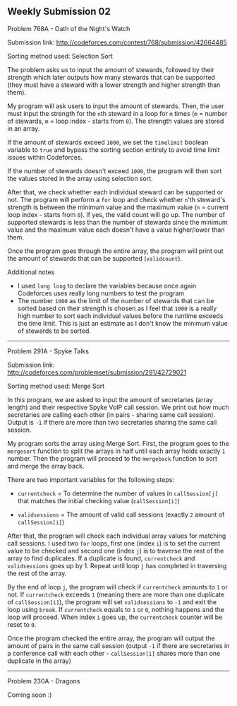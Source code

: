 Weekly Submission 02 
--------------------------
Problem 768A - Oath of the Night's Watch

Submission link: http://codeforces.com/contest/768/submission/42664485

Sorting method used: Selection Sort

The problem asks us to input the amount of stewards, followed by their strength which later outputs how many stewards that can be supported (they must have a steward with a lower strength and higher strength than them).

My program will ask users to input the amount of stewards. Then, the user must input the strength for the ```n```th steward in a loop for ```m``` times (```m``` = number of stewards, ```m``` = loop index - starts from ```0```). The strength values are stored in an array.

If the amount of stewards exceed ```1000```, we set the ```timelimit``` boolean variable to ```true``` and bypass the sorting section entirely to avoid time limit issues within Codeforces.

If the number of stewards doesn't exceed ```1000```, the program will then sort the values stored in the array using selection sort.

After that, we check whether each individual steward can be supported or not. The program will perform a ```for``` loop and check whether ```n```'th steward's strength is between the minimum value and the maximum value (```n``` = current loop index - starts from ```0```). If yes, the valid count will go up. The number of supported stewards is less than the number of stewards since the minimum value and the maximum value each doesn't have a value higher/lower than them.

Once the program goes through the entire array, the program will print out the amount of stewards that can be supported (```validcount```).

Additional notes
* I used ```long long``` to declare the variables because once again Codeforces uses really long numbers to test the program
* The number ```1000``` as the limit of the number of stewards that can be sorted based on their strength is chosen as I feel that ```1000``` is a really high number to sort each individual values before the runtime exceeds the time limit. This is just an estimate as I don't know the minimum value of stewards to be sorted.

--------------------------
Problem 291A - Spyke Talks

Submission link: http://codeforces.com/problemset/submission/291/42729021

Sorting method used: Merge Sort

In this program, we are asked to input the amount of secretaries (array length) and their respective Spyke VoIP call session. We print out how much secretaries are calling each other (in pairs - sharing same call session). Output is ```-1``` if there are more than two secretaries sharing the same call session.

My program sorts the array using Merge Sort. First, the program goes to the ```mergesort``` function to split the arrays in half until each array holds exactly ```1``` number. Then the program will proceed to the ```mergeback``` function to sort and merge the array back.

There are two important variables for the following steps:
* ```currentcheck``` = To determine the number of values in ```callSession[j]``` that matches the initial checking value      (```callSession[i]```)

* ```validsessions``` = The amount of valid call sessions (exactly ```2``` amount of ```callSession[i]```)

After that, the program will check each individual array values for matching call sessions. I used two ```for``` loops, first one (index ```i```) is to set the current value to be checked and second one (index ```j```) is to traverse the rest of the array to find duplicates. If a duplicate is found, ```currentcheck``` and ```validsessions``` goes up by 1. Repeat until loop ```j``` has completed in traversing the rest of the array.

By the end of loop ```j```, the program will check if ```currentcheck``` amounts to ```1``` or not. If ```currentcheck``` exceeds ```1``` (meaning there are more than one duplicate of ```callSession[i]```), the program will set ```validsessions``` to ```-1``` and exit the loop using ```break```. If ```currentcheck``` equals to ```1``` or ```0```, nothing happens and the loop will proceed. When index ```i``` goes up, the ```currentcheck``` counter will be reset to ```0```.

Once the program checked the entire array, the program will output the amount of pairs in the same call session (output ```-1``` if there are secretaries in a conference call with each other - ```callSession[i]``` shares more than one duplicate in the array)

--------------------------
Problem 230A - Dragons

Coming soon :)

